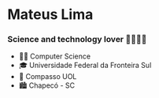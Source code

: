 # Mateus Lima
### Science and technology lover :man_scientist::man_technologist:

- :man_student: Computer Science
- :mortar_board: Universidade Federal da Fronteira Sul
- :office: Compasso UOL
- :cityscape: Chapecó - SC
